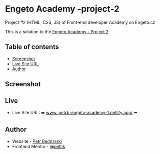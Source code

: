 # Engeto Academy -project-2
Project #2 (HTML, CSS, JS) of Front-end developer Academy on Engeto.cz

This is a solution to the [Engeto Academy - Project 2](https://engeto.cz/webova-akademie/). 
## Table of contents
- [Screenshot](#screenshot)
- [Live Site URL](#live)
- [Author](#author)

## Screenshot
 <!-- <img src="design/design-preview.jpg" alt="Engeto Project 2"> -->

## Live
- Live Site URL: ➡️ [www. petrb-engeto-academy-1.netlify.app/](https://petrb-engeto-academy-1.netlify.app) ⬅️

## Author

- Website - [Petr Bednarski](https://github.com/pettik)
- Frontend Mentor - [@pettik](https://www.frontendmentor.io/profile/pettik)
